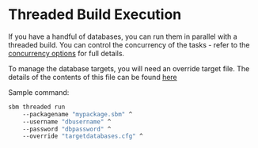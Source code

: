 # Threaded Build Execution

If you have a handful of databases, you can run them in parallel with a threaded build. You can control the concurrency of the tasks - refer to the [concurrency options](concurrency_options.md) for full details.

To manage the database targets, you will need an override target file. The details of the contents of this file can be found [here](override_options.md)

Sample command:

``` bash
sbm threaded run
    --packagename "mypackage.sbm" ^
    --username "dbusername" ^
    --password "dbpassword" ^
    --override "targetdatabases.cfg" ^
```
